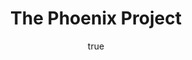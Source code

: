 ---
title: "The Phoenix Project"
bookCover: "/assets/book-covers/the-phoenix-project.jpg"
slug: "the-phoenix-project"
bookAuthor: "Gene Kim"
rating: 10
done: false
tags: []
summary: false
detailedNotes: false
amazonLink: ""
author:
  name: Rico Trebeljahr
  picture: "/assets/blog/profile.jpeg"
---